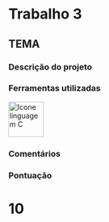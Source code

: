 # Trabalho 3
## TEMA

### Descrição do projeto

### Ferramentas utilizadas

<img src="https://user-images.githubusercontent.com/84464307/192127831-3cbad648-e690-43c5-9772-c6db2d13641c.png" alt="Icone linguagem C" width="70"/>

### Comentários

### Pontuação
# 10
